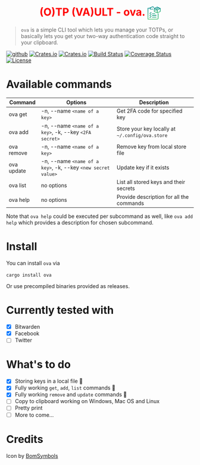 <h1 align="center" style="color: red">
  (O)TP (VA)ULT - ova. <img alt="clipboard" src="readme_items/clipboard.svg" height="35" width="35" align="center"/>
</h1>

> <code>ova</code> is a simple CLI tool which lets you manage your TOTPs, or basically lets you get your two-way authentication code straight to your clipboard.

[<img alt="github" src="https://img.shields.io/badge/github-gpskwlkr/ova-50C878?style=for-the-badge&labelColor=555555&logo=github">](https://github.com/gpskwlkr/ova)
[![Crates.io](https://img.shields.io/crates/v/ova?style=for-the-badge)](https://crates.io/crates/ova)
[![Crates.io](https://img.shields.io/crates/d/ova?style=for-the-badge)](https://crates.io/crates/ova)
[![Build Status](https://img.shields.io/github/actions/workflow/status/clap-rs/clap/ci.yml?branch=master&style=for-the-badge)](https://github.com/gpskwlkr/ova/actions/workflows/ci.yml)
[![Coverage Status](https://img.shields.io/coverallsCoverage/github/gpskwlkr/ova.svg?branch=master&style=for-the-badge)](https://coveralls.io/github/gpskwlkr/ova?branch=master)
[![License](https://img.shields.io/badge/license-MIT-blue?style=for-the-badge)](LICENSE-MIT)

# Available commands

| Command | Options | Description |
| --- | --- | --- |
| ova get | -n, --name `<name of a key>` | Get 2FA code for specified key |
| ova add | -n, --name `<name of a key>`, -k, --key `<2FA secret>` | Store your key locally at `~/.config/ova.store` |
| ova remove | -n, --name `<name of a key>` | Remove key from local store file |
| ova update | -n, --name `<name of a key>`, -k, --key `<new secret value>` | Update key if it exists |
| ova list | no options | List all stored keys and their secrets |
| ova help | no options | Provide description for all the commands |
  
Note that `ova help` could be executed per subcommand as well, like `ova add help` which provides a description for chosen subcommand.

# Install

You can install `ova` via

`cargo install ova`

Or use precompiled binaries provided as releases.

# Currently tested with

- [x] Bitwarden
- [x] Facebook
- [ ] Twitter

# What's to do

- [x] Storing keys in a local file :tada:
- [x] Fully working `get`, `add`, `list` commands :tada:
- [x] Fully working `remove` and `update` commands :tada:
- [ ] Copy to clipboard working on Windows, Mac OS and Linux
- [ ] Pretty print
- [ ] More to come...

# Credits

Icon by [BomSymbols](https://thenounproject.com/korawan_m/)
